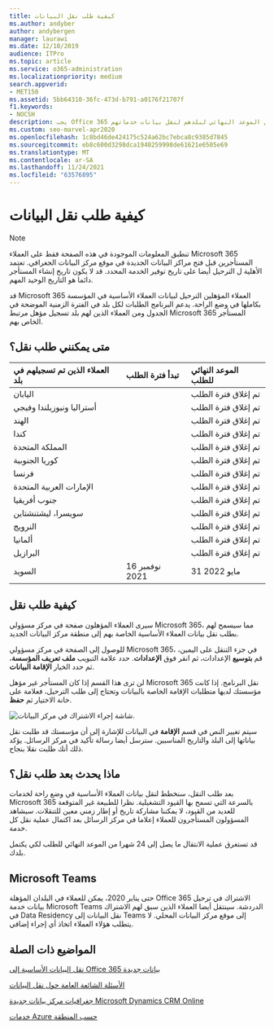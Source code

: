 ```yaml
---
title: كيفية طلب نقل البيانات
ms.author: andyber
author: andybergen
manager: laurawi
ms.date: 12/10/2019
audience: ITPro
ms.topic: article
ms.service: o365-administration
ms.localizationpriority: medium
search.appverid:
- MET150
ms.assetid: 5bb64310-36fc-473d-b791-a0176f21707f
f1.keywords:
- NOCSH
description: يجب Office 365 العملاء الحاليين إرسال طلب قبل الموعد النهائي لبلدهم لنقل بيانات خدماتهم Microsoft 365 إلى موقعهم الجغرافي الجديد.
ms.custom: seo-marvel-apr2020
ms.openlocfilehash: 1c8bd46de424175c524a62bc7ebca8c9385d7845
ms.sourcegitcommit: eb8c600d3298dca1940259998de61621e6505e69
ms.translationtype: MT
ms.contentlocale: ar-SA
ms.lasthandoff: 11/24/2021
ms.locfileid: "63576895"
---
```

# <a name="how-to-request-your-data-move"></a>كيفية طلب نقل البيانات

> [!NOTE]
> تنطبق المعلومات الموجودة في هذه الصفحة فقط على العملاء Microsoft 365 المستأجرين قبل فتح مراكز البيانات الجديدة في موقع مركز البيانات الجغرافي. تعتمد الأهلية ل الترحيل أيضا على تاريخ توفير الخدمة المحدد.  قد لا يكون تاريخ إنشاء المستأجر دائما هو التاريخ الوحيد المهم.
  
قد Microsoft 365 العملاء المؤهلين الترحيل لبيانات العملاء الأساسية في المؤسسة بكاملها في وضع الراحة.  يدعم البرنامج الطلبات لكل بلد في الفترة الزمنية الموضحة في الجدول ومن العملاء الذين لهم بلد تسجيل مؤهل مرتبط Microsoft 365 المستأجر الخاص بهم.
  
## <a name="when-can-i-request-a-move"></a>متى يمكنني طلب نقل؟

| العملاء الذين تم تسجيلهم في بلد | تبدأ فترة الطلب | الموعد النهائي للطلب |
|:-----|:-----|:-----|
|اليابان  | |تم إغلاق فترة الطلب  |
|أستراليا ونيوزيلندا وفيجي  | |تم إغلاق فترة الطلب  |
|الهند  | |تم إغلاق فترة الطلب  |
|كندا  | |تم إغلاق فترة الطلب  |
|المملكة المتحدة  | |تم إغلاق فترة الطلب  |
|كوريا الجنوبية  | |تم إغلاق فترة الطلب  |
|فرنسا  | |تم إغلاق فترة الطلب  |
|الإمارات العربية المتحدة  | |تم إغلاق فترة الطلب  |
|جنوب أفريقيا  | |تم إغلاق فترة الطلب  |
|سويسرا، ليشتنشتاين  | |تم إغلاق فترة الطلب  |
|النرويج  | |تم إغلاق فترة الطلب  |
|ألمانيا  | |تم إغلاق فترة الطلب  |
|البرازيل  | |تم إغلاق فترة الطلب  |
|السويد  |16 نوفمبر 2021  |31 مايو 2022  |

## <a name="how-to-request-a-move"></a>كيفية طلب نقل

سيرى العملاء المؤهلون صفحة في مركز مسؤولي Microsoft 365، مما سيسمح لهم بطلب نقل بيانات العملاء الأساسية الخاصة بهم إلى منطقة مركز البيانات الجديد.  
  
للوصول إلى الصفحة في مركز مسؤولي Microsoft 365، في جزء التنقل على اليمين، قم **بتوسيع** الإعدادات، ثم انقر فوق **الإعدادات**.
حدد علامة التبويب **ملف تعريف المؤسسة**، ثم حدد الخيار **الإقامة البيانات**.
  
لن ترى هذا القسم إذا كان المستأجر غير مؤهل Microsoft 365 نقل البرنامج.  إذا كانت مؤسستك لديها متطلبات الإقامة الخاصة بالبيانات وتحتاج إلى طلب الترحيل، فعلامة على خانة الاختيار ثم **حفظ**.
  
![شاشة إجراء الاشتراك في مركز البيانات.](../media/dataresidencyflyoutae.jpg)
  
سيتم تغيير النص في قسم **الإقامة** في البيانات للإشارة إلى أن  مؤسستك قد طلبت نقل بياناتها إلى البلد والتاريخ المناسبين. سترسل أيضا رسالة تأكيد في مركز الرسائل. يؤكد ذلك أنك طلبت نقلا بنجاح. 
  
## <a name="what-happens-after-requesting-a-move"></a>ماذا يحدث بعد طلب نقل؟

بعد طلب النقل، سنخطط لنقل بيانات العملاء الأساسية في وضع راحة لخدمات Microsoft 365 بالسرعة التي تسمح بها القيود التشغيلية. نظرا للطبيعة غير المتوقعة للعديد من القيود، لا يمكننا مشاركة تاريخ أو إطار زمني معين للتنقلات. سيشاهد المسؤولون المستأجرون للعملاء إعلاما في مركز الرسائل بعد اكتمال عملية نقل كل خدمة.
  
قد تستغرق عملية الانتقال ما يصل إلى 24 شهرا من الموعد النهائي للطلب لكي يكتمل بلدك.
  
## <a name="microsoft-teams"></a>Microsoft Teams

حتى يناير 2020، يمكن للعملاء في البلدان المؤهلة Office 365 الاشتراك في ترحيل بيانات خدمة Microsoft Teams الدردشة.  سينتقل أيضا العملاء الذين سبق لهم الاشتراك في Data Residency نقل البيانات إلى Teams إلى موقع مركز البيانات المحلي.  لا يتطلب هؤلاء العملاء اتخاذ أي إجراء إضافي.

## <a name="related-topics"></a>المواضيع ذات الصلة

[نقل البيانات الأساسية إلى Office 365 بيانات جديدة](moving-data-to-new-datacenter-geos.md)

[الأسئلة الشائعة العامة حول نقل البيانات](data-move-faq.yml)

[جغرافيات مركز بيانات جديدة Microsoft Dynamics CRM Online](/power-platform/admin/new-datacenter-regions)
  
[خدمات Azure حسب المنطقة](https://azure.microsoft.com/regions/)
